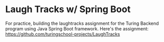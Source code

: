 # Laugh Tracks w/ Spring Boot
For practice, building the laughtracks assignment for the Turing Backend program
using Java Spring Boot framework. Here's the assignment: https://github.com/turingschool-projects/LaughTracks
    
